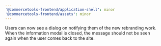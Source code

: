 ```yaml
---
'@commercetools-frontend/application-shell': minor
'@commercetools-frontend/assets': minor
---
```


Users can now see a dialog on notifying them of the new rebranding work. When the information modal is closed, the message should not be seen again when the user comes back to the site.
